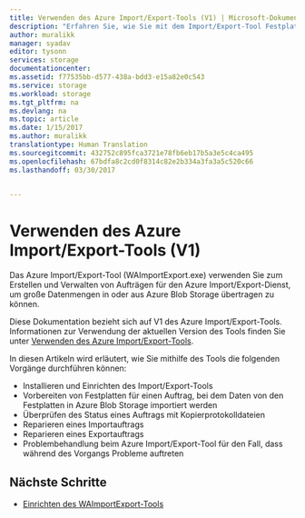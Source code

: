 ```yaml
---
title: Verwenden des Azure Import/Export-Tools (V1) | Microsoft-Dokumentation
description: "Erfahren Sie, wie Sie mit dem Import/Export-Tool Festplatten für einen Importauftrag vorbereiten sowie einen Import- oder Exportauftrag reparieren."
author: muralikk
manager: syadav
editor: tysonn
services: storage
documentationcenter: 
ms.assetid: f77535bb-d577-438a-bdd3-e15a82e0c543
ms.service: storage
ms.workload: storage
ms.tgt_pltfrm: na
ms.devlang: na
ms.topic: article
ms.date: 1/15/2017
ms.author: muralikk
translationtype: Human Translation
ms.sourcegitcommit: 432752c895fca3721e78fb6eb17b5a3e5c4ca495
ms.openlocfilehash: 67bdfa8c2cd0f8314c82e2b334a3fa3a5c520c66
ms.lasthandoff: 03/30/2017


---
```


# <a name="using-the-azure-importexport-tool-v1"></a>Verwenden des Azure Import/Export-Tools (V1)

Das Azure Import/Export-Tool (WAImportExport.exe) verwenden Sie zum Erstellen und Verwalten von Aufträgen für den Azure Import/Export-Dienst, um große Datenmengen in oder aus Azure Blob Storage übertragen zu können.

Diese Dokumentation bezieht sich auf V1 des Azure Import/Export-Tools. Informationen zur Verwendung der aktuellen Version des Tools finden Sie unter [Verwenden des Azure Import/Export-Tools](storage-import-export-tool-how-to.md).

In diesen Artikeln wird erläutert, wie Sie mithilfe des Tools die folgenden Vorgänge durchführen können:

- Installieren und Einrichten des Import/Export-Tools
- Vorbereiten von Festplatten für einen Auftrag, bei dem Daten von den Festplatten in Azure Blob Storage importiert werden
- Überprüfen des Status eines Auftrags mit Kopierprotokolldateien 
- Reparieren eines Importauftrags 
- Reparieren eines Exportauftrags 
- Problembehandlung beim Azure Import/Export-Tool für den Fall, dass während des Vorgangs Probleme auftreten 

## <a name="next-steps"></a>Nächste Schritte

* [Einrichten des WAImportExport-Tools](storage-import-export-tool-how-to.md)
